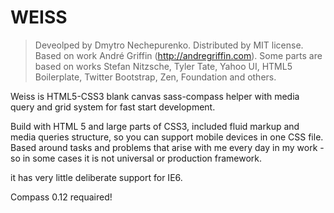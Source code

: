 WEISS
========

> Deveolped by Dmytro Nechepurenko. Distributed by MIT license.
> Based on work André Griffin (http://andregriffin.com).
> Some parts are based on works Stefan Nitzsche, Tyler Tate, Yahoo UI,
> HTML5 Boilerplate, Twitter Bootstrap, Zen, Foundation and others.

Weiss is HTML5-CSS3 blank canvas sass-compass helper with media query and grid system for fast start development.

Build with HTML 5 and large parts of CSS3, included fluid markup and media queries structure, so you can support mobile devices in one CSS file.
Based around tasks and problems that arise with me every day in my work - so in some cases it is not universal or production framework.

it has very little deliberate support for IE6.

Compass 0.12 requaired!